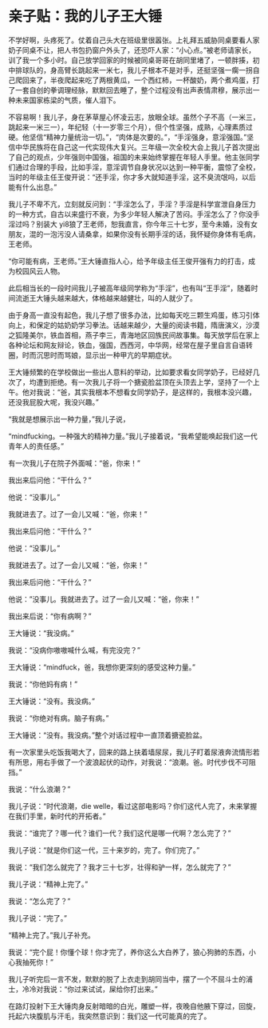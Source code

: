 # 亲子贴：我的儿子王大锤

不学好啊，头疼死了。仗着自己头大在班级里很嚣张。上礼拜五威胁同桌要看人家奶子同桌不让，把人书包扔窗户外头了，还恐吓人家：“小心点。”被老师请家长，训了我一个多小时。自己放学回家的时候被同桌哥哥在胡同里堵了，一顿胖揍，初中排球队的，身高臂长跳起来一米七，我儿子根本不是对手，还挺坚强一瘸一拐自己爬回来了，半夜爬起来吃了两根黄瓜，一个西红柿，一杯酸奶，两个煮鸡蛋，打了一套自创的拳调理经脉，默默回去睡了，整个过程没有出声表情肃穆，展示出一种未来国家栋梁的气质，催人泪下。

不容易啊！我儿子，身在茅草屋心怀凌云志，放眼全球。虽然个子不高（一米三，跳起来一米三一），年纪轻（十一岁零三个月），但个性坚强，成熟，心理素质过硬。他坚信“精神力量统治一切。”，“肉体是次要的。”，“手淫强身，意淫强国。”坚信中华民族将在自己这一代实现伟大复兴。三年级一次全校大会上我儿子首次提出了自己的观点，少年强则中国强，祖国的未来始终掌握在年轻人手里。他主张同学们通过合理的手段，比如手淫，意淫调节自身状况以达到一种平衡，震惊了全校，当时的年级主任王俊开说：“还手淫，你才多大就知道手淫，这不臭流氓吗，以后能有什么出息。”

我儿子不卑不亢，立刻就反问到：“手淫怎么了，手淫？手淫是科学宣泄自身压力的一种方式，自古以来盛行不衰，为多少年轻人解决了苦闷。手淫怎么了？你没手淫过吗？别装大 yi8狼了王老师，恕我直言，你今年三十七岁，至今未婚，没有女朋友，混的一泡污没人请桑拿，如果你没有长期手淫的话，我怀疑你身体有毛病，王老师。

“你可能有病，王老师。”王大锤直指人心，给予年级主任王俊开强有力的打击，成为校园风云人物。

此后相当长的一段时间我儿子被高年级同学称为“手淫”，也有叫“王手淫”，随着时间流逝王大锤头越来越大，体格越来越健壮，叫的人就少了。

由于身高一直没有起色，我儿子想了很多办法，比如每天吃三颗生鸡蛋，练习引体向上，和保定的姑奶奶学习拳法。话越来越少，大量的阅读书籍，隋唐演义，沙漠之狐隆美尔，铁血首相，燕子李三，青海地区回族民间故事集。每天放学后在家上各种论坛和网友辩论，铁血，强国，西西河，中华网，经常在屋子里自言自语转圈，时而沉思时而骂娘，显示出一种甲亢的早期症状。

王大锤频繁的在学校做出一些出人意料的举动，比如要求看女同学奶子，已经好几次了，均遭到拒绝。有一次我儿子将一个搪瓷脸盆顶在头顶去上学，坚持了一个上午。他对我说：“爸，其实我根本不想看女同学奶子，是这样的，我根本没兴趣，还没我屁股大呢，我没兴趣。”

“我就是想展示出一种力量，”我儿子说，

“mindfucking。一种强大的精神力量。”我儿子接着说，“我希望能唤起我们这一代青年人的责任感。”

有一次我儿子在院子外面喊：“爸，你来！”

我出来后问他：“干什么？”

他说：“没事儿。”

我就进去了。过了一会儿又喊：“爸，你来！”

我出来后问他：“干什么？”

他说：“没事儿。”

我就进去了。过了一会儿又喊：“爸，你来！”

我出来后问他：“干什么？”

他说：”没事儿。我就进去了。过了一会儿又喊：“爸，你来！”

我出来后说：“你有病啊？”

王大锤说：“我没病。”

我说：“没病你嗷嗷喊什么喊，有完没完？”

王大锤说：“mindfuck，爸，我想你更深刻的感受这种力量。”

我说：“你他妈有病！”

王大锤说：“没有。我没病。”

我说：“你绝对有病。脑子有病。”

王大锤说：“没有。我没病。”整个对话过程中一直顶着搪瓷脸盆。

有一次家里头吃饭我喝大了，回来的路上扶着墙尿尿，我儿子盯着尿液奔流情形若有所思，用右手做了一个波浪起伏的动作，对我说：“浪潮。爸。时代步伐不可阻挡。”

我说：“什么浪潮？”

我儿子说：“时代浪潮，die welle，看过这部电影吗？你们这代人完了，未来掌握在我们手里，新时代的开拓者。”

我说：“谁完了？哪一代？谁们一代？我们这代是哪一代啊？怎么完了？”

我儿子说：“就是你们这一代，三十来岁的，完了。你们完了。”

我说：“我们怎么就完了？我才三十七岁，壮得和驴一样，怎么就完了？”

我儿子说：“精神上完了。”

我说：“怎么完了？”

我儿子说：“完了。”

“精神上完了。”我儿子补充。

我说：“完个屁！你懂个球！你才完了，养你这么大白养了，狼心狗肺的东西，小心我抽死你！”

我儿子听完后一言不发，默默的脱了上衣走到胡同当中，摆了一个不屈斗士的浦士，冷冷对我说：“你过来试试，屎给你打出来。”

在路灯投射下王大锤肉身反射暗暗的白光，雕塑一样，夜晚自他腋下穿过，回旋，托起六块腹肌与汗毛，我突然意识到：我们这一代可能真的完了。

